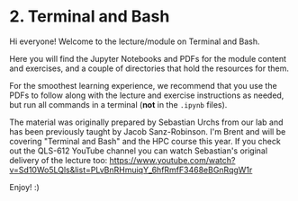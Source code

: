 # 2. Terminal and Bash

Hi everyone! Welcome to the lecture/module on Terminal and Bash.

Here you will find the Jupyter Notebooks and PDFs for the module content and exercises, and a couple of directories that hold the resources for them.

For the smoothest learning experience, we recommend that you use the PDFs to follow along with the lecture and exercise instructions as needed, but run all commands in a terminal (**not** in the `.ipynb` files).

The material was originally prepared by Sebastian Urchs from our lab and has been previously taught by Jacob Sanz-Robinson. I'm Brent and will be covering "Terminal and Bash" and the HPC course this year. If you check out the QLS-612 YouTube channel you can watch Sebastian's original delivery of the lecture too: https://www.youtube.com/watch?v=Sd10Wo5LQls&list=PLvBnRHmuiqY_6hfRmfF3468eBGnRqgW1r

Enjoy! :)
